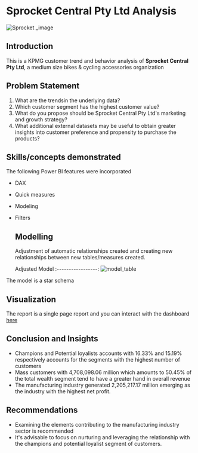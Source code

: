 # Sprocket Central Pty Ltd Analysis
![Sprocket _image](https://github.com/Chinonsomba/KPMG_Sprocket_Cental_Analysis/assets/142128065/50815e1e-073e-47a8-99ef-852a0ea0dd23)

## Introduction

This is a KPMG customer trend and behavior analysis of **Sprocket Central Pty Ltd**, a medium size bikes & cycling accessories organization

## Problem Statement 
1. What are the trendsin the underlying data?
2. Which customer segment has the highest customer value?
3. What do you propose should be Sprocket Central Pty Ltd's marketing and growth strategy?
4. What additional external datasets may be useful to obtain greater insights into customer preference and propensity to purchase the products?

## Skills/concepts demonstrated

The following Power BI features were incorporated
- DAX
- Quick measures
- Modeling
- Filters

  ## Modelling
  Adjustment of automatic relationships created and creating new relationships between new tables/measures created.

  Adjusted Model
  :-----------------:
  ![model_table](https://github.com/Chinonsomba/KPMG_Sprocket_Cental_Analysis/assets/142128065/9bd5af07-3af5-49d5-ba72-a6e63a56cbd6)

The model is a star schema

## Visualization 

The report is a single page report and you can interact with the dashboard [here](https://app.powerbi.com/view?r=eyJrIjoiMGYzNTZkNmMtNjE2OC00OTU5LWE1YTctYWMxMDI5ODAzZmVmIiwidCI6ImRmODY3OWNkLWE4MGUtNDVkOC05OWFjLWM4M2VkN2ZmOTVhMCJ9)

## Conclusion and Insights
- Champions and Potential loyalists accounts with 16.33% and 15.19% respectively accounts for the segments with the highest number of customers
- Mass customers with 4,708,098.06 million which amounts to 50.45% of the total wealth segment tend to have a greater hand in overall revenue
- The manufacturing industry generated 2,205,217.17 million emerging as the industry with the highest net profit.

## Recommendations
- Examining the elements contributing to the manufacturing industry sector is recommended
- It's advisable to focus on nurturing and leveraging the relationship with the champions and potential loyalist segment of customers.
